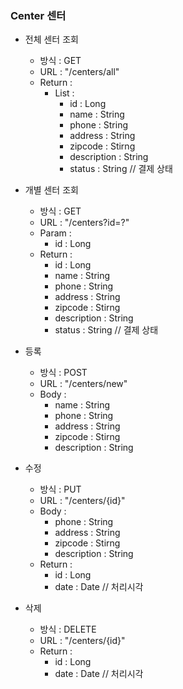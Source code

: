 ### Center 센터

* 전체 센터 조회

    - 방식 : GET 
    - URL : "/centers/all"
    - Return :
        - List : 
            - id : Long
            - name : String
            - phone : String
            - address : String
            - zipcode : Stirng
            - description : String
            - status : String // 결제 상태


* 개별 센터 조회

    - 방식 : GET 
    - URL : "/centers?id=?"
    - Param :
        - id : Long 
    - Return :
        - id : Long
        - name : String
        - phone : String
        - address : String
        - zipcode : Stirng
        - description : String
        - status : String // 결제 상태

* 등록

    - 방식 : POST 
    - URL : "/centers/new"
    - Body : 
        - name : String
        - phone : String
        - address : String
        - zipcode : Stirng
        - description : String
        
* 수정

    - 방식 : PUT 
    - URL : "/centers/{id}"
    - Body : 
        - phone : String
        - address : String
        - zipcode : Stirng
        - description : String
    - Return :
        - id : Long 
        - date : Date // 처리시각 
        
* 삭제

    - 방식 : DELETE 
    - URL : "/centers/{id}"
    - Return :
        - id : Long 
        - date : Date // 처리시각 
